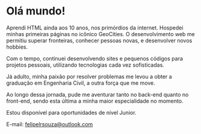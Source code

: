 # Olá mundo!

Aprendi HTML ainda aos 10 anos, nos primórdios da internet. Hospedei minhas primeiras páginas no icônico GeoCities. O desenvolvimento web me permitiu superar fronteiras, conhecer pessoas novas, e desenvolver novos hobbies.

Com o tempo, continuei desenvolvendo sites e pequenos códigos para projetos pessoais, utilizando tecnologias cada vez sofisticadas.

Já adulto, minha paixão por resolver problemas me levou a obter a graduação em Engenharia Civil, a outra força que me move.

Ao longo dessa jornada, pude me aventurar tanto no back-end quanto no front-end, sendo esta última a minha maior especialidade no momento.

Estou disponível para oportunidades de nível Junior.

E-mail: felipelrsouza@outlook.com

<!---
felipelrsouza/felipelrsouza is a ✨ special ✨ repository because its `README.md` (this file) appears on your GitHub profile.
You can click the Preview link to take a look at your changes.
--->
